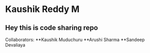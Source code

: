 # Kaushik Reddy M
## Hey this is code sharing repo

Collaborators: 
**Kaushik Muduchuru
**Arushi Sharma 
**Sandeep Devaliaya

